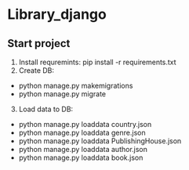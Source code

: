 # Library_django
## Start project

1. Install requremints:
  pip install -r requirements.txt
2. Create DB:
  * python manage.py makemigrations
  * python manage.py migrate
3. Load data to DB:
  * python manage.py loaddata country.json
  * python manage.py loaddata genre.json
  * python manage.py loaddata PublishingHouse.json
  * python manage.py loaddata author.json
  * python manage.py loaddata book.json
  
 

